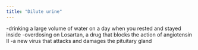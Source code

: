 ```yaml
---
title: "Dilute urine"
---
```

-drinking a large volume of water on a day when you rested and stayed inside
-overdosing on Losartan, a drug that blocks the action of angiotensin II
-a new virus that attacks and damages the pituitary gland

